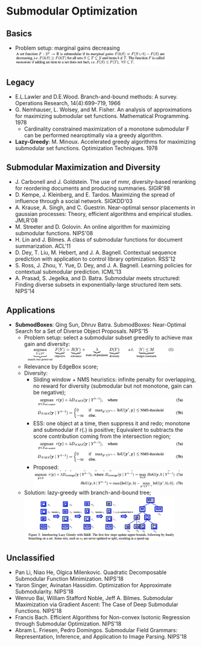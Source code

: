 # Submodular Optimization

## Basics
- Problem setup: marginal gains decreasing\
	<img src="/Optimization/images/submodular/def.png" alt="drawing" width="400"/>

## Legacy
- E.L.Lawler and D.E.Wood. Branch-and-bound methods: A survey. Operations Research, 14(4):699–719, 1966
- G. Nemhauser, L. Wolsey, and M. Fisher. An analysis of approximations for maximizing submodular set functions. Mathematical Programming. 1978
	- Cardinality constrained maximization of a monotone submodular F can be performed nearoptimally via a greedy algorithm.
- **Lazy-Greedy**: M. Minoux. Accelerated greedy algorithms for maximizing submodular set functions. Optimization Techniques. 1978

## Submodular Maximization and Diversity
- J. Carbonell and J. Goldstein. The use of mmr, diversity-based reranking for reordering documents and producing summaries. SIGIR'98
- D. Kempe, J. Kleinberg, and E. Tardos. Maximizing the spread of influence through a social network. SIGKDD'03
- A. Krause, A. Singh, and C. Guestrin. Near-optimal sensor placements in gaussian processes: Theory, efficient algorithms and empirical studies. JMLR'08
- M. Streeter and D. Golovin. An online algorithm for maximizing submodular functions. NIPS'08
- H. Lin and J. Bilmes. A class of submodular functions for document summarization. ACL'11
- D. Dey, T. Liu, M. Hebert, and J. A. Bagnell. Contextual sequence prediction with application to control library optimization. RSS'12
- S. Ross, J. Zhou, Y. Yue, D. Dey, and J. A. Bagnell. Learning policies for contextual submodular prediction. ICML'13
- A. Prasad, S. Jegelka, and D. Batra. Submodular meets structured: Finding diverse subsets in exponentially-large structured item sets. NIPS'14

## Applications
- **SubmodBoxes**: Qing Sun, Dhruv Batra. SubmodBoxes: Near-Optimal Search for a Set of Diverse Object Proposals. NIPS'15
	- Problem setup: select a submodular subset greedily to achieve max gain and diversity:
		<img src="/Optimization/images/submodular/submodbox-1.png" alt="drawing" width="400"/>
	- Relevance by EdgeBox score;
	- Diversity:
		- Sliding window + NMS heuristics: infinite penalty for overlapping, no reward for diversity (submodular but not monotone, gain can be negative);\
			<img src="/Optimization/images/submodular/nms.png" alt="drawing" width="400"/>
		- ESS: one object at a time, then suppress it and redo; monotone and submodular if r(.) is positive; Equivalent to subtracts the score contribution coming from the intersection region;
			<img src="/Optimization/images/submodular/nms.png" alt="drawing" width="400"/>
		- Proposed:\
			<img src="/Optimization/images/submodular/submodbox-2.png" alt="drawing" width="400"/>
	- Solution: lazy-greedy with branch-and-bound tree;\
		<img src="/Optimization/images/submodular/submodbox-3.png" alt="drawing" width="400"/>

## Unclassified
- Pan Li, Niao He, Olgica Milenkovic. Quadratic Decomposable Submodular Function Minimization. NIPS'18
- Yaron Singer, Avinatan Hassidim. Optimization for Approximate Submodularity. NIPS'18
- Wenruo Bai, William Stafford Noble, Jeff A. Bilmes. Submodular Maximization via Gradient Ascent: The Case of Deep Submodular Functions. NIPS'18
- Francis Bach. Efficient Algorithms for Non-convex Isotonic Regression through Submodular Optimization. NIPS'18
- Abram L. Friesen, Pedro Domingos. Submodular Field Grammars: Representation, Inference, and Application to Image Parsing. NIPS'18
